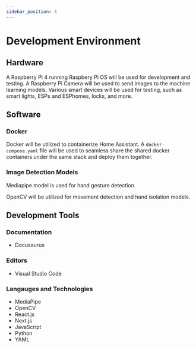 ```yaml
---
sidebar_position: 4
---
```


# Development Environment

## Hardware

A Raspberry Pi 4 running Raspbery Pi OS will be used for development and testing. A Raspberry Pi Camera will be used to send images to the machine learning models. Various smart devices will be used for testing, such as smart lights, ESPs and ESPhomes, locks, and more.

## Software

### Docker

Docker will be utilized to containerize Home Assistant. A `docker-compose.yaml` file will be used to seamless share the shared docker containers under the same stack and deploy them together.

### Image Detection Models

Mediapipe model is used for hand gesture detection.

OpenCV will be utilized for movement detection and hand isolation models.

## Development Tools

### Documentation

- Docusaurus

### Editors

- Visual Studio Code

### Langauges and Technologies

- MediaPipe
- OpenCV
- React.js
- Next.js
- JavaScript
- Python
- YAML


